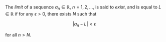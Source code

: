 The *limit* of a sequence $a_n \in \mathbb{R}$, $n=1, 2, \ldots$, is said 
to *exist*, and is equal to $L \in \mathbb{R}$ if for any $\epsilon > 0$, 
there exists $N$ such that 

$$
| a_n - L | < \epsilon
$$

for all $n > N$.
